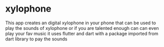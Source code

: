 # xylophone
This app creates an digital xylophone in your phone that can be used to play the sounds of xylophone or
if you are talented enough can can even play your fav music 
it uses flutter and dart with a package imported from dart library to pay the sounds 
